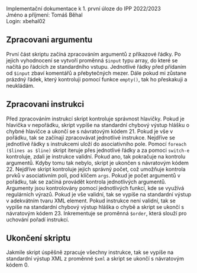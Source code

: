 Implementační dokumentace k 1. první úloze do IPP 2022/2023\
Jméno a příjmení: Tomáš Běhal\
Login: xbehal02


## Zpracovani argumentu
První část skriptu začíná zpracováním argumentů z příkazové řádky. Po jejich vyhodnocení se vytvoří proměnná `$input` typu array, do které se načítá po řádcích ze standardního vstupu. Jednotlivé řádky před přídaním od `$input` zbaví komentářů a přebytečných mezer. Dále pokud mi zůstane prázdný řádek, který kontroluji pomocí funkce `empty()`, tak ho přeskakuji a neukládám. 

## Zpracovani instrukci
Před zpracováním instrukcí skript kontroluje správnost hlavičky. Pokud je hlavička v nepořádku, skript vypíše na standardní chybový výstup hlášku o chybné hlavičce a ukončí se s návratovým kódem 21. Pokud je vše v pořádku, tak se začínají zpracovávat jednotlivé instrukce. Nejdříve se jednotlivé řádky s instrukcemi uloží do asociativního pole.
Pomocí `foreach ($lines as $line)` skript iteruje přes jednotlivé řádky a za pomoci `switch-e` kontroluje, zdali je instrukce validní. Pokud ano, tak pokračuje na kontrolu argumentů. Kdyby tomu tak nebylo, skript je ukončen s návratovým kódem 22. Nejdříve skript kontroluje jejich správný počet, což umožňuje kontrola prvků v asociativním poli, pod klíčem `args`. Pokud je počet argumentů v pořádku, tak se začíná provádět kontrola jednotlivých argumentů. Argumenty jsou kontrolovány pomocí jednotlivých funkcí, kde se využívá regulárních výrazů. Pokud je vše validní, tak se vypíše na standardní výstup v adekvátním tvaru XML element. Pokud instrukce není validní, tak se vypíše na standardní chybový výstup hláška o chybě a skript se ukončí s návratovým kódem 23. Inkrementuje se proměnná `$order`, která slouží pro uchování pořadí instrukcí.

## Ukončení skriptu
Jakmile skript úspěšně zpracuje všechny instrukce, tak se vypíše na standardní výstup XML z proměnné `$xml` a skript se ukončí s návratovým kódem 0.

